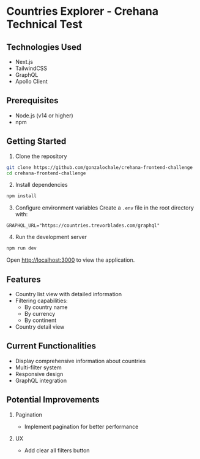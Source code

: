 # Countries Explorer - Crehana Technical Test

## Technologies Used

- Next.js
- TailwindCSS
- GraphQL
- Apollo Client

## Prerequisites

- Node.js (v14 or higher)
- npm

## Getting Started

1. Clone the repository

```bash
git clone https://github.com/gonzalochale/crehana-frontend-challenge
cd crehana-frontend-challenge
```

2. Install dependencies

```bash
npm install
```

3. Configure environment variables
   Create a `.env` file in the root directory with:

```
GRAPHQL_URL="https://countries.trevorblades.com/graphql"
```

4. Run the development server

```bash
npm run dev
```

Open [http://localhost:3000](http://localhost:3000) to view the application.

## Features

- Country list view with detailed information
- Filtering capabilities:
  - By country name
  - By currency
  - By continent
- Country detail view

## Current Functionalities

- Display comprehensive information about countries
- Multi-filter system
- Responsive design
- GraphQL integration

## Potential Improvements

1. Pagination

   - Implement pagination for better performance

2. UX

   - Add clear all filters button
